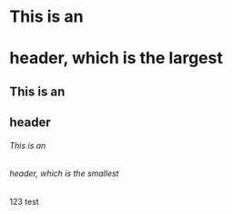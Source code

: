 # This is an <h1> header, which is the largest
## This is an <h2> header
###### This is an <h6> header, which is the smallest
123 test
